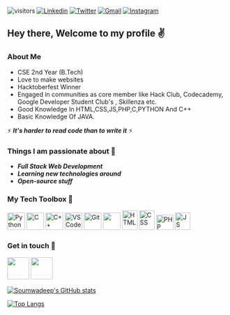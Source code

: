 ![visitors](https://visitor-badge.laobi.icu/badge?page_id=soumwadeep.visitor-badge)
<a href="https://www.linkedin.com/in/soumwadeep-guha-5b60031bb/" target="_blank"><img src="https://img.shields.io/badge/-LinkedIn-blue?style=flat-square&logo=Linkedin&logoColor=white" alt="Linkedin"></a>  <a href="https://twitter.com/SoumwadeepGuha" target="_blank"><img src="https://img.shields.io/badge/-Twitter-1ca0f1?style=flat-square&labelColor=1ca0f1&logo=twitter&logoColor=white" alt="Twitter"></a>  <a href="https://mail.google.com/mail/?view=cm&fs=1&to=soumwadeep@gmail.com&su=SUBJECT&body=BODY&bcc=" target="_blank"><img src="https://img.shields.io/badge/-Gmail-c14438?style=flat-square&logo=Gmail&logoColor=white" alt="Gmail"></a>  <a href="https://instagram.com/thewardens2021/" target="_blank"><img src="https://img.shields.io/badge/-Instagram-C13584?style=flat-square&labelColor=C13584&logo=instagram&logoColor=white" alt="Instagram"></a>


## Hey there, Welcome to my profile ✌

### About Me
- CSE 2nd Year (B.Tech)
- Love to make websites
- Hacktoberfest Winner
- Engaged in communities as core member like Hack Club, Codecademy, Google Developer Student Club's , Skillenza etc.
- Good Knowledge In HTML,CSS,JS,PHP,C,PYTHON And C++
- Basic Knowledge Of JAVA.


⚡ **_It's harder to read code than to write it_** ⚡


### Things I am passionate about 🎯
- ***Full Stack Web Development***
- ***Learning new technologies around***
- ***Open-source stuff***


### My Tech Toolbox 🧰

<p align ="left">
  <img src="https://camo.githubusercontent.com/888e388801f947dec7c3d843942c277af25fe2b1aed1821542c4e711f210312a/68747470733a2f2f75706c6f61642e77696b696d656469612e6f72672f77696b6970656469612f636f6d6d6f6e732f7468756d622f632f63332f507974686f6e2d6c6f676f2d6e6f746578742e7376672f37363870782d507974686f6e2d6c6f676f2d6e6f746578742e7376672e706e67" alt="Python" width="40" height="40"/>
  <img src="https://user-images.githubusercontent.com/53803245/114309044-78461c80-9b03-11eb-81bb-f0d309e11018.png" alt="C" width="40" height="40"/>
  <img src="https://upload.wikimedia.org/wikipedia/commons/1/18/ISO_C%2B%2B_Logo.svg" alt="C++" width="40" height="40"/>
  <img src="https://user-images.githubusercontent.com/674621/71187801-14e60a80-2280-11ea-94c9-e56576f76baf.png" alt="VS Code" width="40" height="40"/>
  <img src="https://git-scm.com/images/logos/downloads/Git-Icon-1788C.png" alt="Git" width="40" height="40"/>
  <img src="https://user-images.githubusercontent.com/53803245/122162757-afcd9e00-ce91-11eb-9049-85bc1f2f062a.png" width="40" height="40"/>
  <img src="https://user-images.githubusercontent.com/53803245/122162404-27e79400-ce91-11eb-9f7d-7d6b3cb029c3.png" alt="HTML" width="35" height="45"/>
  <img src="https://user-images.githubusercontent.com/53803245/122162502-4d749d80-ce91-11eb-9653-cd3b2ba73893.png" alt="CSS" width="35" height="45"/>
  <img src="https://cdn-icons-png.flaticon.com/512/919/919830.png" alt="PHP" width="40" height="35"/>
  <img src="https://icon-library.com/images/javascript-icon-png/javascript-icon-png-23.jpg" alt="JS" width="35" height="40"/>
</p>



### Get in touch 📱
<a href="https://www.linkedin.com/in/soumwadeep-guha-5b60031bb/"><img src="https://user-images.githubusercontent.com/53803245/122164708-d17c5480-ce94-11eb-9ebb-2bc93ad85295.png" width="50" height="50" /></a>
<a href="https://twitter.com/SoumwadeepGuha"><img src="https://user-images.githubusercontent.com/53803245/122164759-df31da00-ce94-11eb-9257-9909aad6c986.png" width="50" height="50" /></a>
  
[![Soumwadeep's GitHub stats](https://github-readme-stats.vercel.app/api?username=soumwadeep&count_private=true&show_icons=true&theme=radical)](https://github.com/soumwadeep/github-readme-stats)

[![Top Langs](https://github-readme-stats.vercel.app/api/top-langs/?username=soumwadeep&langs_count=10&show_icons=true&theme=radical)](https://github.com/soumwadeep/github-readme-stats)



